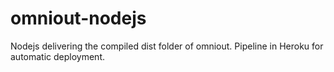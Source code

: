 # omniout-nodejs

Nodejs delivering the compiled dist folder of omniout. Pipeline in Heroku for automatic deployment.
